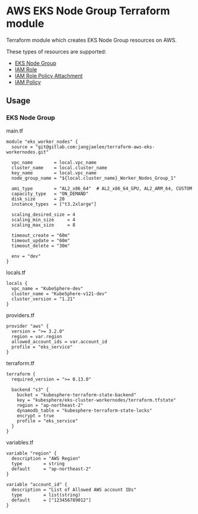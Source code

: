 # AWS EKS Node Group Terraform module

Terraform module which creates EKS Node Group resources on AWS.

These types of resources are supported:

* [EKS Node Group](https://registry.terraform.io/providers/hashicorp/aws/latest/docs/resources/eks_node_group)
* [IAM Role](https://registry.terraform.io/providers/hashicorp/aws/latest/docs/resources/iam_role)
* [IAM Role Policy Attachment](https://registry.terraform.io/providers/hashicorp/aws/latest/docs/resources/iam_role_policy_attachment)
* [IAM Policy](https://registry.terraform.io/providers/hashicorp/aws/latest/docs/resources/iam_policy)


## Usage
### EKS Node Group

main.tf
```hcl
module "eks_worker_nodes" {
  source = "git@gitlab.com:jangjaelee/terraform-aws-eks-workernodes.git"

  vpc_name        = local.vpc_name
  cluster_name    = local.cluster_name
  key_name        = local.vpc_name  
  node_group_name = "${local.cluster_name}_Worker_Nodes_Group_1"
  
  ami_type        = "AL2_x86_64"  # AL2_x86_64_GPU, AL2_ARM_64, CUSTOM
  capacity_type   = "ON_DEMAND"
  disk_size       = 20
  instance_types  = ["t3.2xlarge"]
  
  scaling_desired_size = 4
  scaling_min_size     = 4
  scaling_max_size     = 8

  timeout_create = "60m"
  timeout_update = "60m"
  timeout_delete = "30m"

  env = "dev"
}
```

locals.tf
```hcl
locals {
  vpc_name = "KubeSphere-dev"
  cluster_name = "KubeSphere-v121-dev"
  cluster_version = "1.21"
}
```

providers.tf
```hcl
provider "aws" {
  version = ">= 3.2.0"
  region = var.region
  allowed_account_ids = var.account_id
  profile = "eks_service"
}
```

terraform.tf
```hcl
terraform {
  required_version = ">= 0.13.0"

  backend "s3" {
    bucket = "kubesphere-terraform-state-backend"
    key = "kubesphere/eks-cluster-workernodes/terraform.tfstate"
    region = "ap-northeast-2"
    dynamodb_table = "kubesphere-terraform-state-locks"
    encrypt = true
    profile = "eks_service"
  }
}
```

variables.tf
```hcl
variable "region" {
  description = "AWS Region"
  type        = string
  default     = "ap-northeast-2"
}

variable "account_id" {
  description = "List of Allowed AWS account IDs"
  type        = list(string)
  default     = ["123456789012"]
}
```
